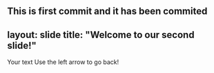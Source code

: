 This is first commit and it has been commited
---
layout: slide
title: "Welcome to our second slide!"
---
Your text
Use the left arrow to go back!
